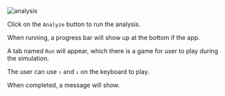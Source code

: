 <img src="https://raw.githubusercontent.com/NHERI-SimCenter/s3hark/master/docs/images/analysis.png" alt="analysis"/>

Click on the `Analyze` button to run the analysis.

When running, a progress bar will show up at the bottom if the app. 

A tab named `Run` will appear, which there is a game for user to play during the simulation. 

The user can use `↑` and `↓` on the keyboard to play.

When completed, a message will show. 